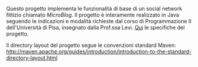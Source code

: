 Questo progetto implementa le funzionalità di base di un social network
fittizio chiamato *MicroBlog*. Il progetto è interamente realizzato in Java
seguendo le indicazioni e modalità richieste dal corso di Programmazione II
dell'Università di Pisa, insegnato dalla Prof.ssa Levi.
[Qui](http://pages.di.unipi.it/levi/ProgettoJava2000.pdf) le specifiche del
progetto.

Il directory layout del progetto segue le convenzioni standard Maven: http://maven.apache.org/guides/introduction/introduction-to-the-standard-directory-layout.html
